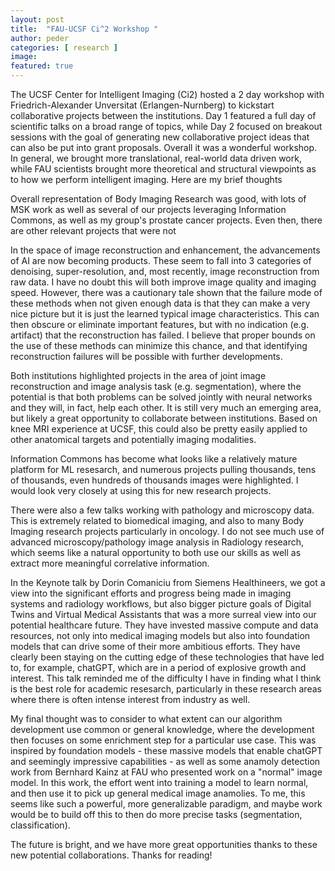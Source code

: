 ```yaml
---
layout: post
title:  "FAU-UCSF Ci^2 Workshop "
author: peder
categories: [ research ]
image: 
featured: true
---
```


The UCSF Center for Intelligent Imaging (Ci2) hosted a 2 day workshop with Friedrich-Alexander Unversitat (Erlangen-Nurnberg) to kickstart collaborative projects between the institutions.  Day 1 featured a full day of scientific talks on a broad range of topics, while Day 2 focused on breakout sessions with the goal of generating new collaborative project ideas that can also be put into grant proposals.  Overall it was a wonderful workshop.  In general, we brought more translational, real-world data driven work, while FAU scientists brought more theoretical and structural viewpoints as to how we perform intelligent imaging.  Here are my brief thoughts

Overall representation of Body Imaging Research was good, with lots of MSK work as well as several of our projects leveraging Information Commons, as well as my group's prostate cancer projects.  Even then, there are other relevant projects that were not

In the space of image reconstruction and enhancement, the advancements of AI are now becoming products.  These seem to fall into 3 categories of denoising, super-resolution, and, most recently, image reconstruction from raw data.  I have no doubt this will both improve image quality and imaging speed.  However, there was a cautionary tale shown that the failure mode of these methods when not given enough data is that they can make a very nice picture but it is just the learned typical image characteristics.  This can then obscure or eliminate important features, but with no indication (e.g. artifact) that the reconstruction has failed.  I believe that proper bounds on the use of these methods can minimize this chance, and that identifying reconstruction failures will be possible with further developments.

Both institutions highlighted projects in the area of joint image reconstruction and image analysis task (e.g. segmentation), where the potential is that both problems can be solved jointly with neural networks and they will, in fact, help each other.  It is still very much an emerging area, but likely a great opportunity to collaborate between institutions.  Based on knee MRI experience at UCSF, this could also be pretty easily applied to other anatomical targets and potentially imaging modalities.

Information Commons has become what looks like a relatively mature platform for ML resesarch, and numerous projects pulling thousands, tens of thousands, even hundreds of thousands images were highlighted.  I would look very closely at using this for new research projects.

There were also a few talks working with pathology and microscopy data.  This is extremely related to biomedical imaging, and also to many Body Imaging research projects particularly in oncology.  I do not see much use of advanced microscopy/pathology image analysis in Radiology research, which seems like a natural opportunity to both use our skills as well as extract more meaningful correlative information.

In the Keynote talk by Dorin Comaniciu from Siemens Healthineers, we got a view into the significant efforts and progress being made in imaging systems and radiology workflows, but also bigger picture goals of Digital Twins and Virtual Medical Assistants that was a more surreal view into our potential healthcare future.  They have invested massive compute and data resources, not only into medical imaging models but also into foundation models that can drive some of their more ambitious efforts.  They have clearly been staying on the cutting edge of these technologies that have led to, for example, chatGPT, which are in a period of explosive growth and interest.  This talk reminded me of the difficulty I have in finding what I think is the best role for academic resesarch, particularly in these research areas where there is often intense interest from industry as well.

My final thought was to consider to what extent can our algorithm development use common or general knowledge, where the development then focuses on some enrichment step for a particular use case.  This was inspired by foundation models - these massive models that enable chatGPT and seemingly impressive capabilities - as well as some anamoly detection work from Bernhard Kainz at FAU who presented work on a "normal" image model.  In this work, the effort went into training a model to learn normal, and then use it to pick up general medical image anamolies.  To me, this seems like such a powerful, more generalizable paradigm, and maybe work would be to build off this to then do more precise tasks (segmentation, classification).

The future is bright, and we have more great opportunities thanks to these new potential collaborations.  Thanks for reading!